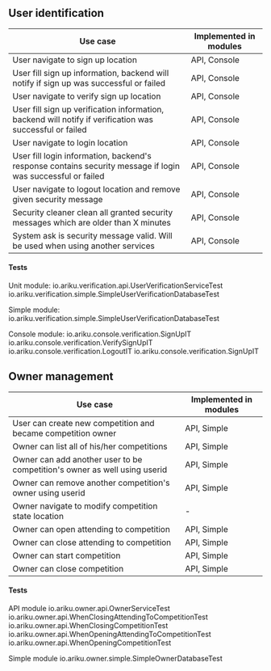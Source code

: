 ## User identification

|Use case   | Implemented in modules |
|---|---|
|User navigate to sign up location | API, Console |
|User fill sign up information, backend will notify if sign up was successful or failed | API, Console |
|User navigate to verify sign up location | API, Console |
|User fill sign up verification information, backend will notify if verification was successful or failed | API, Console |
|User navigate to login location | API, Console |
|User fill login information, backend's response contains security message if login was successful or failed | API, Console |
|User navigate to logout location and remove given security message | API, Console |
|Security cleaner clean all granted security messages which are older than X minutes | API, Console |
|System ask is security message valid. Will be used when using another services | API, Console |

#### Tests

Unit module:
io.ariku.verification.api.UserVerificationServiceTest
io.ariku.verification.simple.SimpleUserVerificationDatabaseTest

Simple module:
io.ariku.verification.simple.SimpleUserVerificationDatabaseTest

Console module:
io.ariku.console.verification.SignUpIT
io.ariku.console.verification.VerifySignUpIT
io.ariku.console.verification.LogoutIT
io.ariku.console.verification.SignUpIT

## Owner management

|Use case   | Implemented in modules|
|---|---|
|User can create new competition and became competition owner | API, Simple |
|Owner can list all of his/her competitions | API, Simple |
|Owner can add another user to be competition's owner as well using userid | API, Simple |
|Owner can remove another competition's owner using userid | API, Simple |
|Owner navigate to modify competition state location | - |
|Owner can open attending to competition | API, Simple |
|Owner can close attending to competition | API, Simple |
|Owner can start competition | API, Simple|
|Owner can close competition | API, Simple|

#### Tests

API module
io.ariku.owner.api.OwnerServiceTest
io.ariku.owner.api.WhenClosingAttendingToCompetitionTest
io.ariku.owner.api.WhenClosingCompetitionTest
io.ariku.owner.api.WhenOpeningAttendingToCompetitionTest
io.ariku.owner.api.WhenOpeningCompetitionTest

Simple module
io.ariku.owner.simple.SimpleOwnerDatabaseTest
